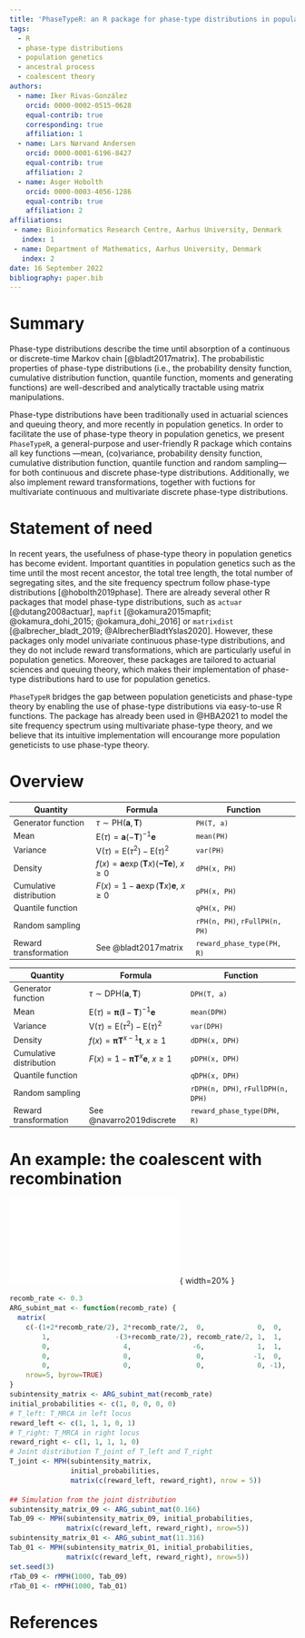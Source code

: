 ```yaml
---
title: 'PhaseTypeR: an R package for phase-type distributions in population genetics'
tags:
  - R
  - phase-type distributions
  - population genetics
  - ancestral process
  - coalescent theory
authors:
  - name: Iker Rivas-González
    orcid: 0000-0002-0515-0628
    equal-contrib: true
    corresponding: true
    affiliation: 1
  - name: Lars Nørvand Andersen
    orcid: 0000-0001-6196-8427
    equal-contrib: true
    affiliation: 2
  - name: Asger Hobolth
    orcid: 0000-0003-4056-1286
    equal-contrib: true
    affiliation: 2
affiliations:
 - name: Bioinformatics Research Centre, Aarhus University, Denmark
   index: 1
 - name: Department of Mathematics, Aarhus University, Denmark
   index: 2
date: 16 September 2022
bibliography: paper.bib
---
```


# Summary

Phase-type distributions describe the time until absorption of a continuous or 
discrete-time Markov chain [@bladt2017matrix]. The probabilistic properties of 
phase-type distributions (i.e., the probability density function, cumulative 
distribution function, quantile function, moments and generating functions) 
are well-described and analytically tractable using matrix manipulations. 

Phase-type distributions have been traditionally used in actuarial sciences 
and queuing theory, and more recently in population genetics. In order to 
facilitate the use of phase-type theory in population genetics, we present
`PhaseTypeR`, a general-purpose and user-friendly R package which contains
all key functions &mdash;mean, (co)variance, probability density function, 
cumulative distribution function, quantile function and random sampling&mdash;
for both continuous and discrete phase-type distributions. Additionally, we 
also implement reward transformations, together with fuctions for multivariate 
continuous and multivariate discrete phase-type distributions. 

# Statement of need

In recent years, the usefulness of phase-type theory in population genetics has
become evident. Important quantities in population genetics such as the time until the
most recent ancestor, the total tree length, the total number of segregating sites, and 
the site frequency spectrum follow phase-type distributions [@hobolth2019phase]. 
There are already several other R packages that model phase-type distributions, such as
`actuar` [@dutang2008actuar], `mapfit` [@okamura2015mapfit; @okamura_dohi_2015; @okamura_dohi_2016] 
or `matrixdist` [@albrecher_bladt_2019; @AlbrecherBladtYslas2020]. However, these packages 
only model univariate continuous phase-type distributions, and they do not include reward 
transformations, which are particularly useful in population genetics. Moreover, these packages 
are tailored to actuarial sciences and queuing theory, which makes their implementation of 
phase-type distributions hard to use for population genetics.

`PhaseTypeR` bridges the gap between population geneticists and phase-type theory 
by enabling the use of phase-type distributions via easy-to-use R
functions. The package has already been used in @HBA2021 to model the site
frequency spectrum using multivariate phase-type theory, and we believe that its 
intuitive implementation will encourange more population geneticists to use phase-type
theory. 

# Overview

| Quantity                | Formula                                                                                | Function |
|-------------------------|----------------------------------------------------------------------------------------|----------|
| Generator function      | $\tau\sim\text{PH}(\boldsymbol{a}, \boldsymbol{T})$                                    | `PH(T, a)` |
| Mean                    | $\text{E}(\tau)=\boldsymbol{a} (-\boldsymbol{T})^{-1}\boldsymbol{e}$                   | `mean(PH)` |
| Variance                | $\text{V}(\tau)=\text{E}(\tau^2)-\text{E}(\tau)^2$                                     | `var(PH)`  |
| Density                 | $f(x)=\boldsymbol{a}\exp(\boldsymbol{T}x)(\boldsymbol{-T}\boldsymbol{e})$, $x\geq 0$   | `dPH(x, PH)`  |
| Cumulative distribution | $F(x)=1-\boldsymbol{a}\exp(\boldsymbol{T}x)\boldsymbol{e}$, $x\geq 0$                  | `pPH(x, PH)`  |
| Quantile function       |                                                                                        | `qPH(x, PH)`  |
| Random sampling         |                                                                                        | `rPH(n, PH)`,  `rFullPH(n, PH)` |
| Reward transformation   | See @bladt2017matrix                                                                   | `reward_phase_type(PH, R)` |

| Quantity                | Formula                                                                                | Function |
|-------------------------|----------------------------------------------------------------------------------------|----------|
| Generator function      | $\tau\sim\text{DPH}(\boldsymbol{a}, \boldsymbol{T})$                                   | `DPH(T, a)` |
| Mean                    | $\text{E}(\tau)=\boldsymbol{\pi} (\boldsymbol{I}-\boldsymbol{T})^{-1}\boldsymbol{e}$   | `mean(DPH)` |
| Variance                | $\text{V}(\tau)= \text{E}(\tau^2)-\text{E}(\tau)^2$                                    | `var(DPH)`  |
| Density                 | $f(x)=\boldsymbol{\pi T}^{x-1}\boldsymbol{t}$, $x\geq 1$                               | `dDPH(x, DPH)`  |
| Cumulative distribution | $F(x)=1-\boldsymbol{\pi T}^x\boldsymbol{e}$, $x\geq 1$                                 | `pDPH(x, DPH)`  |
| Quantile function       |                                                                                        | `qDPH(x, DPH)`  |
| Random sampling         |                                                                                        | `rDPH(n, DPH)`,  `rFullDPH(n, DPH)` |
| Reward transformation   | See @navarro2019discrete                                                               | `reward_phase_type(DPH, R)` |


# An example: the coalescent with recombination

![Caption for example figure.](fig_simonsen_cor.pdf){ width=20% }

```r
recomb_rate <- 0.3
ARG_subint_mat <- function(recomb_rate) {
  matrix(
    c(-(1+2*recomb_rate/2), 2*recomb_rate/2,  0,             0,  0,
        1,                -(3+recomb_rate/2), recomb_rate/2, 1,  1,
        0,                  4,               -6,             1,  1,
        0,                  0,                0,            -1,  0,
        0,                  0,                0,             0, -1),
    nrow=5, byrow=TRUE)
}
subintensity_matrix <- ARG_subint_mat(recomb_rate)
initial_probabilities <- c(1, 0, 0, 0, 0)
# T_left: T_MRCA in left locus
reward_left <- c(1, 1, 1, 0, 1)
# T_right: T_MRCA in right locus
reward_right <- c(1, 1, 1, 1, 0)
# Joint distribution T_joint of T_left and T_right
T_joint <- MPH(subintensity_matrix,
               initial_probabilities,
               matrix(c(reward_left, reward_right), nrow = 5))

## Simulation from the joint distribution
subintensity_matrix_09 <- ARG_subint_mat(0.166)
Tab_09 <- MPH(subintensity_matrix_09, initial_probabilities,
              matrix(c(reward_left, reward_right), nrow=5))
subintensity_matrix_01 <- ARG_subint_mat(11.316)
Tab_01 <- MPH(subintensity_matrix_01, initial_probabilities,
              matrix(c(reward_left, reward_right), nrow=5))
set.seed(3)
rTab_09 <- rMPH(1000, Tab_09)
rTab_01 <- rMPH(1000, Tab_01)
```

# References
